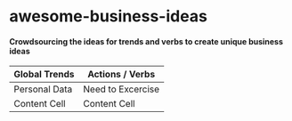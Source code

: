 # awesome-business-ideas
#### Crowdsourcing the ideas for trends and verbs to create unique business ideas ####
Global Trends  |  Actions / Verbs
-------------  | -------------
Personal Data  | Need to Excercise 
Content Cell   | Content Cell
